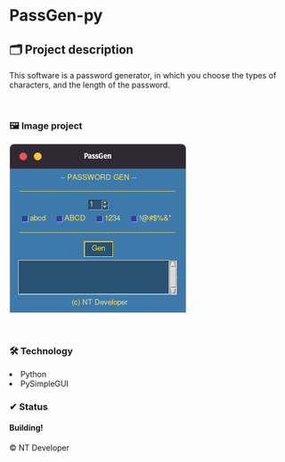 # PassGen-py

## 🗂 Project description

<p>
	This software is a password generator, in which you choose the types of characters, and the length of the password.
</p>

<br>

### 🖼 Image project
![PassGen-py](/PassGen-py.png)

<br>

### 🛠 Technology

<li> Python
<li> PySimpleGUI

<br>

### ✔ Status

<h4>Building!</h4>

<footer>&copy; NT Developer</footer>
